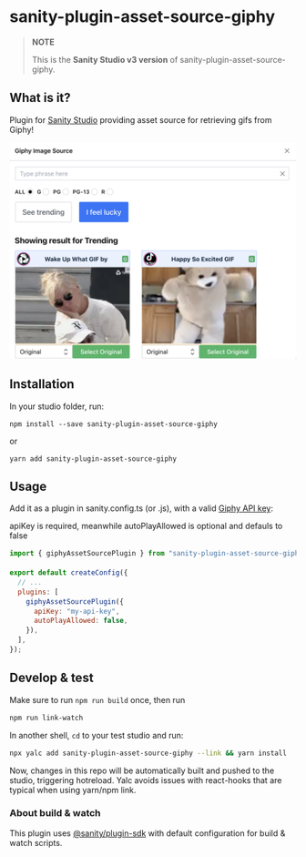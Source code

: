 # sanity-plugin-asset-source-giphy

> **NOTE**
>
> This is the **Sanity Studio v3 version** of sanity-plugin-asset-source-giphy.

## What is it?

Plugin for [Sanity Studio](https://www.sanity.io) providing asset source for retrieving gifs from Giphy!

![Giphy Asset Source Modal](assets/giphy-asset-source.png)

## Installation

In your studio folder, run:

```
npm install --save sanity-plugin-asset-source-giphy
```

or

```
yarn add sanity-plugin-asset-source-giphy
```

## Usage

Add it as a plugin in sanity.config.ts (or .js), with a valid [Giphy API key](https://developers.giphy.com/dashboard/?create=true):

apiKey is required, meanwhile autoPlayAllowed is optional and defauls to false

```js
import { giphyAssetSourcePlugin } from "sanity-plugin-asset-source-giphy";

export default createConfig({
  // ...
  plugins: [
    giphyAssetSourcePlugin({
      apiKey: "my-api-key",
      autoPlayAllowed: false,
    }),
  ],
});
```

## Develop & test

Make sure to run `npm run build` once, then run

```bash
npm run link-watch
```

In another shell, `cd` to your test studio and run:

```bash
npx yalc add sanity-plugin-asset-source-giphy --link && yarn install
```

Now, changes in this repo will be automatically built and pushed to the studio,
triggering hotreload. Yalc avoids issues with react-hooks that are typical when using yarn/npm link.

### About build & watch

This plugin uses [@sanity/plugin-sdk](https://github.com/sanity-io/plugin-sdk)
with default configuration for build & watch scripts.
